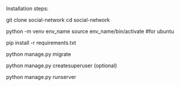 Installation steps:

git clone social-network
cd social-network

python -m venv env_name
source env_name/bin/activate #for ubuntu

pip install -r requirements.txt

python manage.py migrate

python manage.py createsuperuser (optional)

python manage.py runserver

